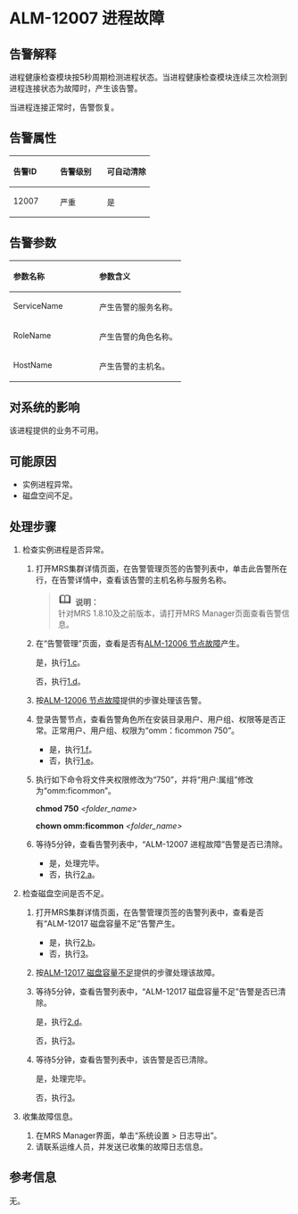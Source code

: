 # ALM-12007 进程故障<a name="ZH-CN_TOPIC_0191883069"></a>

## 告警解释<a name="zh-cn_topic_0191813896_section326144516243"></a>

进程健康检查模块按5秒周期检测进程状态。当进程健康检查模块连续三次检测到进程连接状态为故障时，产生该告警。

当进程连接正常时，告警恢复。

## 告警属性<a name="zh-cn_topic_0191813896_section6111346162413"></a>

<a name="zh-cn_topic_0191813896_table57254399115740"></a>
<table><thead align="left"><tr id="zh-cn_topic_0191813896_row9287631115740"><th class="cellrowborder" valign="top" width="33.33333333333333%" id="mcps1.1.4.1.1"><p id="zh-cn_topic_0191813896_p17649296115740"><a name="zh-cn_topic_0191813896_p17649296115740"></a><a name="zh-cn_topic_0191813896_p17649296115740"></a><strong id="zh-cn_topic_0191813896_b55190100115740"><a name="zh-cn_topic_0191813896_b55190100115740"></a><a name="zh-cn_topic_0191813896_b55190100115740"></a>告警ID</strong></p>
</th>
<th class="cellrowborder" valign="top" width="33.33333333333333%" id="mcps1.1.4.1.2"><p id="zh-cn_topic_0191813896_p47532685115740"><a name="zh-cn_topic_0191813896_p47532685115740"></a><a name="zh-cn_topic_0191813896_p47532685115740"></a><strong id="zh-cn_topic_0191813896_b47201533115740"><a name="zh-cn_topic_0191813896_b47201533115740"></a><a name="zh-cn_topic_0191813896_b47201533115740"></a>告警级别</strong></p>
</th>
<th class="cellrowborder" valign="top" width="33.33333333333333%" id="mcps1.1.4.1.3"><p id="zh-cn_topic_0191813896_p57684857115740"><a name="zh-cn_topic_0191813896_p57684857115740"></a><a name="zh-cn_topic_0191813896_p57684857115740"></a><strong id="zh-cn_topic_0191813896_b545935115740"><a name="zh-cn_topic_0191813896_b545935115740"></a><a name="zh-cn_topic_0191813896_b545935115740"></a>可自动清除</strong></p>
</th>
</tr>
</thead>
<tbody><tr id="zh-cn_topic_0191813896_row66058201115740"><td class="cellrowborder" valign="top" width="33.33333333333333%" headers="mcps1.1.4.1.1 "><p id="zh-cn_topic_0191813896_p52284484115740"><a name="zh-cn_topic_0191813896_p52284484115740"></a><a name="zh-cn_topic_0191813896_p52284484115740"></a>12007</p>
</td>
<td class="cellrowborder" valign="top" width="33.33333333333333%" headers="mcps1.1.4.1.2 "><p id="zh-cn_topic_0191813896_p53428834115740"><a name="zh-cn_topic_0191813896_p53428834115740"></a><a name="zh-cn_topic_0191813896_p53428834115740"></a>严重</p>
</td>
<td class="cellrowborder" valign="top" width="33.33333333333333%" headers="mcps1.1.4.1.3 "><p id="zh-cn_topic_0191813896_p30647132115740"><a name="zh-cn_topic_0191813896_p30647132115740"></a><a name="zh-cn_topic_0191813896_p30647132115740"></a>是</p>
</td>
</tr>
</tbody>
</table>

## 告警参数<a name="zh-cn_topic_0191813896_section23035599162423"></a>

<a name="zh-cn_topic_0191813896_table46073331115740"></a>
<table><thead align="left"><tr id="zh-cn_topic_0191813896_row61137271115740"><th class="cellrowborder" valign="top" width="50%" id="mcps1.1.3.1.1"><p id="zh-cn_topic_0191813896_p12757138115740"><a name="zh-cn_topic_0191813896_p12757138115740"></a><a name="zh-cn_topic_0191813896_p12757138115740"></a><strong id="zh-cn_topic_0191813896_b109878115740"><a name="zh-cn_topic_0191813896_b109878115740"></a><a name="zh-cn_topic_0191813896_b109878115740"></a>参数名称</strong></p>
</th>
<th class="cellrowborder" valign="top" width="50%" id="mcps1.1.3.1.2"><p id="zh-cn_topic_0191813896_p65233882115740"><a name="zh-cn_topic_0191813896_p65233882115740"></a><a name="zh-cn_topic_0191813896_p65233882115740"></a><strong id="zh-cn_topic_0191813896_b41562707115740"><a name="zh-cn_topic_0191813896_b41562707115740"></a><a name="zh-cn_topic_0191813896_b41562707115740"></a>参数含义</strong></p>
</th>
</tr>
</thead>
<tbody><tr id="zh-cn_topic_0191813896_row63031701115740"><td class="cellrowborder" valign="top" width="50%" headers="mcps1.1.3.1.1 "><p id="zh-cn_topic_0191813896_p33156688115740"><a name="zh-cn_topic_0191813896_p33156688115740"></a><a name="zh-cn_topic_0191813896_p33156688115740"></a>ServiceName</p>
</td>
<td class="cellrowborder" valign="top" width="50%" headers="mcps1.1.3.1.2 "><p id="zh-cn_topic_0191813896_p48661874115740"><a name="zh-cn_topic_0191813896_p48661874115740"></a><a name="zh-cn_topic_0191813896_p48661874115740"></a>产生告警的服务名称。</p>
</td>
</tr>
<tr id="zh-cn_topic_0191813896_row49615655115740"><td class="cellrowborder" valign="top" width="50%" headers="mcps1.1.3.1.1 "><p id="zh-cn_topic_0191813896_p36475104115740"><a name="zh-cn_topic_0191813896_p36475104115740"></a><a name="zh-cn_topic_0191813896_p36475104115740"></a>RoleName</p>
</td>
<td class="cellrowborder" valign="top" width="50%" headers="mcps1.1.3.1.2 "><p id="zh-cn_topic_0191813896_p46772308115740"><a name="zh-cn_topic_0191813896_p46772308115740"></a><a name="zh-cn_topic_0191813896_p46772308115740"></a>产生告警的角色名称。</p>
</td>
</tr>
<tr id="zh-cn_topic_0191813896_row22304726115740"><td class="cellrowborder" valign="top" width="50%" headers="mcps1.1.3.1.1 "><p id="zh-cn_topic_0191813896_p11761830115740"><a name="zh-cn_topic_0191813896_p11761830115740"></a><a name="zh-cn_topic_0191813896_p11761830115740"></a>HostName</p>
</td>
<td class="cellrowborder" valign="top" width="50%" headers="mcps1.1.3.1.2 "><p id="zh-cn_topic_0191813896_p3610981115740"><a name="zh-cn_topic_0191813896_p3610981115740"></a><a name="zh-cn_topic_0191813896_p3610981115740"></a>产生告警的主机名。</p>
</td>
</tr>
</tbody>
</table>

## 对系统的影响<a name="zh-cn_topic_0191813896_section44036027162432"></a>

该进程提供的业务不可用。

## 可能原因<a name="zh-cn_topic_0191813896_section49898352162437"></a>

-   实例进程异常。
-   磁盘空间不足。

## 处理步骤<a name="zh-cn_topic_0191813896_section52362241162457"></a>

1.  检查实例进程是否异常。
    1.  打开MRS集群详情页面，在告警管理页签的告警列表中，单击此告警所在行，在告警详情中，查看该告警的主机名称与服务名称。

        >![](public_sys-resources/icon-note.gif) **说明：**   
        >针对MRS 1.8.10及之前版本，请打开MRS Manager页面查看告警信息。  

    2.  在“告警管理”页面，查看是否有[ALM-12006 节点故障](ALM-12006-节点故障.md#ZH-CN_TOPIC_0191883068)产生。

        是，执行[1.c](#zh-cn_topic_0191813896_li2911734163437)。

        否，执行[1.d](#zh-cn_topic_0191813896_li13866005163437)。

    3.  <a name="zh-cn_topic_0191813896_li2911734163437"></a>按[ALM-12006 节点故障](ALM-12006-节点故障.md#ZH-CN_TOPIC_0191883068)提供的步骤处理该告警。
    4.  <a name="zh-cn_topic_0191813896_li13866005163437"></a>登录告警节点，查看告警角色所在安装目录用户、用户组、权限等是否正常。正常用户、用户组、权限为“omm：ficommon 750”。
        -   是，执行[1.f](#zh-cn_topic_0191813896_li46518721164818)。
        -   否，执行[1.e](#zh-cn_topic_0191813896_li56651933164749)。

    5.  <a name="zh-cn_topic_0191813896_li56651933164749"></a>执行如下命令将文件夹权限修改为“750”，并将“用户:属组”修改为“omm:ficommon”。

        **chmod 750** _<folder\_name\>_

        **chown omm:ficommon** _<folder\_name\>_

    6.  <a name="zh-cn_topic_0191813896_li46518721164818"></a>等待5分钟，查看告警列表中，“ALM-12007 进程故障”告警是否已清除。
        -   是，处理完毕。
        -   否，执行[2.a](#zh-cn_topic_0191813896_li1779806016495)。

2.  检查磁盘空间是否不足。
    1.  <a name="zh-cn_topic_0191813896_li1779806016495"></a>打开MRS集群详情页面，在告警管理页签的告警列表中，查看是否有“ALM-12017 磁盘容量不足”告警产生。
        -   是，执行[2.b](#zh-cn_topic_0191813896_li41496976164852)。
        -   否，执行[3](#zh-cn_topic_0191813896_li572522141314)。

    2.  <a name="zh-cn_topic_0191813896_li41496976164852"></a>按[ALM-12017 磁盘容量不足](ALM-12017-磁盘容量不足.md#ZH-CN_TOPIC_0191883074)提供的步骤处理该故障。
    3.  等待5分钟，查看告警列表中，“ALM-12017 磁盘容量不足”告警是否已清除。

        是，执行[2.d](#zh-cn_topic_0191813896_li33899481164916)。

        否，执行[3](#zh-cn_topic_0191813896_li572522141314)。

    4.  <a name="zh-cn_topic_0191813896_li33899481164916"></a>等待5分钟，查看告警列表中，该告警是否已清除。

        是，处理完毕。

        否，执行[3](#zh-cn_topic_0191813896_li572522141314)。

3.  <a name="zh-cn_topic_0191813896_li572522141314"></a>收集故障信息。
    1.  在MRS Manager界面，单击“系统设置 \> 日志导出”。
    2.  请联系运维人员，并发送已收集的故障日志信息。


## 参考信息<a name="zh-cn_topic_0191813896_section55635852162510"></a>

无。

